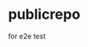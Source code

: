 # publicrepo
for e2e test





































































































































































































































































































































































































































































































































































































































































































































































































































































































































































































































































































































































































































































































































































































































































































































































































































































































































































































































































































































































































































































































































































































































































